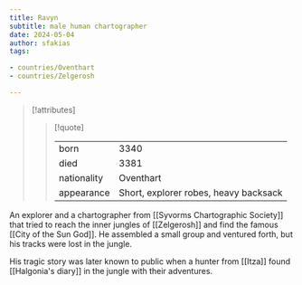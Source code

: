 ```yaml
---
title: Ravyn
subtitle: male human chartographer
date: 2024-05-04
author: sfakias
tags:

- countries/Oventhart
- countries/Zelgerosh

---
```

> [!attributes]
> 
> > [!quote]
> >
> > | | |
> > | --- | --- |
> > | born | 3340 |
> > | died | 3381 |
> > | nationality | Oventhart |
> > | appearance | Short, explorer robes, heavy backsack |

An explorer and a chartographer from [[Syvorms Chartographic Society]] that tried to reach the inner jungles of [[Zelgerosh]] and find the famous [[City of the Sun God]]. He assembled a small group and ventured forth, but his tracks were lost in the jungle.

His tragic story was later known to public when a hunter from [[Itza]] found [[Halgonia's diary]] in the jungle with their adventures.